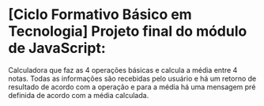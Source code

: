 # [Ciclo Formativo Básico em Tecnologia] Projeto final do módulo de JavaScript:


Calculadora que faz as 4 operações básicas e calcula a média entre 4 notas.
Todas as informações são recebidas pelo usuário e há um retorno de resultado de acordo com a operação e para a média há uma mensagem pré definida de acordo com a média calculada.
  
